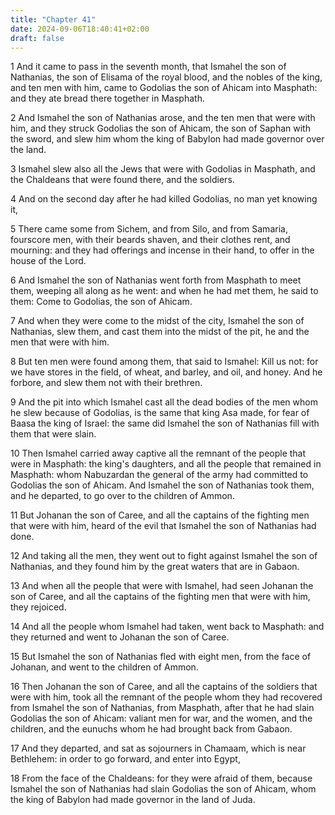 ```yaml
---
title: "Chapter 41"
date: 2024-09-06T18:40:41+02:00
draft: false
---
```




1 And it came to pass in the seventh month, that Ismahel the son of Nathanias, the son of Elisama of the royal blood, and the nobles of the king, and ten men with him, came to Godolias the son of Ahicam into Masphath: and they ate bread there together in Masphath.

2 And Ismahel the son of Nathanias arose, and the ten men that were with him, and they struck Godolias the son of Ahicam, the son of Saphan with the sword, and slew him whom the king of Babylon had made governor over the land.

3 Ismahel slew also all the Jews that were with Godolias in Masphath, and the Chaldeans that were found there, and the soldiers.

4 And on the second day after he had killed Godolias, no man yet knowing it,

5 There came some from Sichem, and from Silo, and from Samaria, fourscore men, with their beards shaven, and their clothes rent, and mourning: and they had offerings and incense in their hand, to offer in the house of the Lord.

6 And Ismahel the son of Nathanias went forth from Masphath to meet them, weeping all along as he went: and when he had met them, he said to them: Come to Godolias, the son of Ahicam.

7 And when they were come to the midst of the city, Ismahel the son of Nathanias, slew them, and cast them into the midst of the pit, he and the men that were with him.

8 But ten men were found among them, that said to Ismahel: Kill us not: for we have stores in the field, of wheat, and barley, and oil, and honey. And he forbore, and slew them not with their brethren.

9 And the pit into which Ismahel cast all the dead bodies of the men whom he slew because of Godolias, is the same that king Asa made, for fear of Baasa the king of Israel: the same did Ismahel the son of Nathanias fill with them that were slain.

10 Then Ismahel carried away captive all the remnant of the people that were in Masphath: the king's daughters, and all the people that remained in Masphath: whom Nabuzardan the general of the army had committed to Godolias the son of Ahicam. And Ismahel the son of Nathanias took them, and he departed, to go over to the children of Ammon.

11 But Johanan the son of Caree, and all the captains of the fighting men that were with him, heard of the evil that Ismahel the son of Nathanias had done.

12 And taking all the men, they went out to fight against Ismahel the son of Nathanias, and they found him by the great waters that are in Gabaon.

13 And when all the people that were with Ismahel, had seen Johanan the son of Caree, and all the captains of the fighting men that were with him, they rejoiced.

14 And all the people whom Ismahel had taken, went back to Masphath: and they returned and went to Johanan the son of Caree.

15 But Ismahel the son of Nathanias fled with eight men, from the face of Johanan, and went to the children of Ammon.

16 Then Johanan the son of Caree, and all the captains of the soldiers that were with him, took all the remnant of the people whom they had recovered from Ismahel the son of Nathanias, from Masphath, after that he had slain Godolias the son of Ahicam: valiant men for war, and the women, and the children, and the eunuchs whom he had brought back from Gabaon.

17 And they departed, and sat as sojourners in Chamaam, which is near Bethlehem: in order to go forward, and enter into Egypt,

18 From the face of the Chaldeans: for they were afraid of them, because Ismahel the son of Nathanias had slain Godolias the son of Ahicam, whom the king of Babylon had made governor in the land of Juda.

